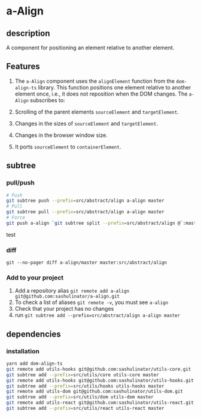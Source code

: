 # a-Align

## description

A component for positioning an element relative to another element.

## Features

1. The `a-Align` component uses the `alignElement` function from the `dom-align-ts` library. This function positions one element relative to another element once, i.e., it does not reposition when the DOM changes.
   The `a-Align` subscribes to:

1. Scrolling of the parent elements `sourceElement` and `targetElement`.
1. Changes in the sizes of `sourceElement` and `targetElement`.
1. Changes in the browser window size.

1. It ports `sourceElement` to `containerElement`.

## subtree

### pull/push

```bash
# Push
git subtree push --prefix=src/abstract/align a-align master
# Pull
git subtree pull --prefix=src/abstract/align a-align master
# Force
git push a-align `git subtree split --prefix=src/abstract/align @`:master --force
```

test

### diff

```
git --no-pager diff a-align/master master:src/abstract/align
```

### Add to your project

1. Add a repository alias `git remote add a-align git@github.com:sashulinator/a-align.git`
2. To check a list of aliases `git remote -v`, you must see `a-align`
3. Check that your project has no changes
4. run `git subtree add --prefix=src/abstract/align a-align master`

## dependencies

### installation

```bash
yarn add dom-align-ts
git remote add utils-hooks git@github.com:sashulinator/utils-core.git
git subtree add --prefix=src/utils/core utils-core master
git remote add utils-hooks git@github.com:sashulinator/utils-hooks.git
git subtree add --prefix=src/utils/hooks utils-hooks master
git remote add utils-dom git@github.com:sashulinator/utils-dom.git
git subtree add --prefix=src/utils/dom utils-dom master
git remote add utils-react git@github.com:sashulinator/utils-react.git
git subtree add --prefix=src/utils/react utils-react master
```
